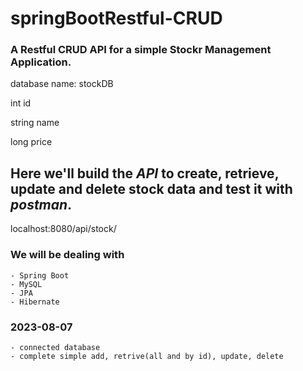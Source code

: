 ﻿# springBootRestful-CRUD

### A Restful CRUD API for a simple **Stockr Management Application**.
database name: stockDB

int id

string name

long price

## Here we'll build the *API* to create, retrieve, update and delete stock data and test it with *postman*.
localhost:8080/api/stock/

### We will be dealing with

	- Spring Boot
	- MySQL
	- JPA
	- Hibernate

### 2023-08-07

	- connected database
	- complete simple add, retrive(all and by id), update, delete

